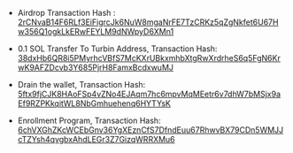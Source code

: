 - Airdrop Transaction Hash : [2rCNvaB14F6RLf3EiFigrcJk6NuW8mgaNrFE7TzCRKz5qZgNkfet6U67Hw356Q1ogkLkERwFEYLM9dNWpyD6XMn1](https://explorer.solana.com/tx/2rCNvaB14F6RLf3EiFigrcJk6NuW8mgaNrFE7TzCRKz5qZgNkfet6U67Hw356Q1ogkLkERwFEYLM9dNWpyD6XMn1?cluster=devnet)

- 0.1 SOL Transfer To Turbin Address, Transaction Hash: [38dxHb6QR8i5PMyrhcVBfS7McKXrUBkxmhbXtgRwXrdrheS6q5FgN6KrwK9AFZDcvb3Y685PjrH8FamxBcdxwuMJ](https://explorer.solana.com/tx/38dxHb6QR8i5PMyrhcVBfS7McKXrUBkxmhbXtgRwXrdrheS6q5FgN6KrwK9AFZDcvb3Y685PjrH8FamxBcdxwuMJ?cluster=devnet)

- Drain the wallet, Transaction Hash: [5ftx9fjCJK8HAoFSp4vZNo4EJAqm7hc6mpvMqMEetr6v7dhW7bMSjx9aEf9RZPKkqitWL8NbGmhuehenq6HYTYsK](https://explorer.solana.com/tx/5ftx9fjCJK8HAoFSp4vZNo4EJAqm7hc6mpvMqMEetr6v7dhW7bMSjx9aEf9RZPKkqitWL8NbGmhuehenq6HYTYsK?cluster=devnet)

- Enrollment Program, Transaction Hash: [6chVXGhZKcWCEbGnv36YgXEznCfS7DfndEuu67RhwvBX79CDn5WMJJcTZYsh4qvgbxAhdLEGr3Z7GizqWRRXMu6](https://explorer.solana.com/tx/6chVXGhZKcWCEbGnv36YgXEznCfS7DfndEuu67RhwvBX79CDn5WMJJcTZYsh4qvgbxAhdLEGr3Z7GizqWRRXMu6?cluster=devnet)
